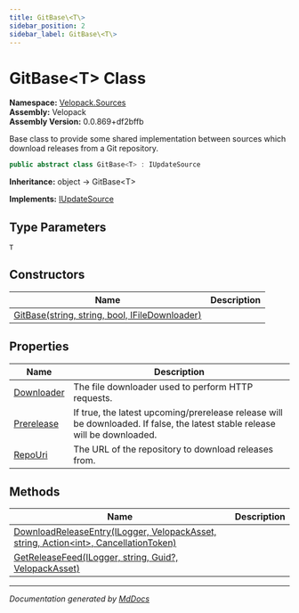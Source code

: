 ```yaml
---
title: GitBase\<T\>
sidebar_position: 2
sidebar_label: GitBase\<T\>
---
```

<!--  
  <auto-generated>   
    The contents of this file were generated by a tool.  
    Changes to this file may be list if the file is regenerated  
  </auto-generated>   
-->

# GitBase\<T\> Class

**Namespace:** [Velopack.Sources](../index.md)  
**Assembly:** Velopack  
**Assembly Version:** 0.0.869+df2bffb

Base class to provide some shared implementation between sources which download releases from a Git repository.

```csharp
public abstract class GitBase<T> : IUpdateSource
```

**Inheritance:** object → GitBase\<T\>

**Implements:** [IUpdateSource](../IUpdateSource/index.md)

## Type Parameters

`T`

## Constructors

| Name                                                                    | Description |
| ----------------------------------------------------------------------- | ----------- |
| [GitBase(string, string, bool, IFileDownloader)](constructors/index.md) |             |

## Properties

| Name                                   | Description                                                                                                                   |
| -------------------------------------- | ----------------------------------------------------------------------------------------------------------------------------- |
| [Downloader](properties/Downloader.md) | The file downloader used to perform HTTP requests.                                                                            |
| [Prerelease](properties/Prerelease.md) | If true, the latest upcoming\/prerelease release will be downloaded. If false, the latest  stable release will be downloaded. |
| [RepoUri](properties/RepoUri.md)       | The URL of the repository to download releases from.                                                                          |

## Methods

| Name                                                                                                                      | Description |
| ------------------------------------------------------------------------------------------------------------------------- | ----------- |
| [DownloadReleaseEntry(ILogger, VelopackAsset, string, Action\<int\>, CancellationToken)](methods/DownloadReleaseEntry.md) |             |
| [GetReleaseFeed(ILogger, string, Guid?, VelopackAsset)](methods/GetReleaseFeed.md)                                        |             |

___

*Documentation generated by [MdDocs](https://github.com/ap0llo/mddocs)*
